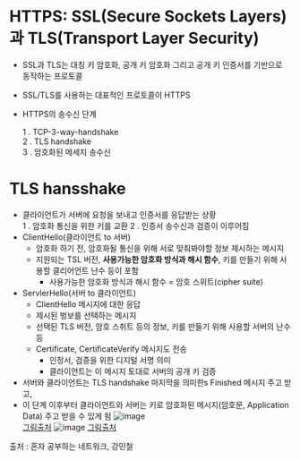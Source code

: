# HTTPS: SSL(Secure Sockets Layers)과 TLS(Transport Layer Security)
- SSL과 TLS는 대칭 키 암호화, 공개 키 암호화 그리고 공개 키 인증서를 기반으로 동작하는 프로토콜
- SSL/TLS를 사용하는 대표적인 프로토콜이 HTTPS
- HTTPS의 송수신 단계
  
    1 . TCP-3-way-handshake   
    2 . TLS handshake   
    3 . 암호화된 메세지 송수신

# TLS hansshake
- 클라이언트가 서버에 요청을 보내고 인증서를 응답받는 상황   
    1 . 암호화 통신을 위한 키를 교환
    2 . 인증서 송수신과 검증이 이루어짐
- ClientHello(클라이언트 to 서버)
    - 암호화 하기 전, 암호화될 통신을 위해 서로 맞춰봐야할 정보 제시하는 메시지
    - 지원되는 TSL 버전, **사용가능한 암호화 방식과 해시 함수**, 키를 만들기 위해 사용할 클리어언트 난수 등이 포함
        - 사용가능한 암호화 방식과 해시 함수 = 암호 스위트(cipher suite)
- ServlerHello(서버 to 클라이언트)
    - ClientHello 메시지에 대한 응답
    - 제시된 벙보를 선택하는 메시지
    - 선택된 TLS 버전, 암호 스취트 등의 정보, 키를 만들기 위해 사용할 서버의 난수 등
    - Certificate, CertificateVerify 메시지도 전송
        - 인정서, 검증을 위한 디지털 서명 의미
        - 클라이언트는 이 메시지 토대로 서버의 공개 키 검증
- 서버와 클라이언트는 TLS handshake 마지막을 의미한s Finished 메시지 주고 받고,
- 이 단계 이후부터 클라이언트와 서버는 키로 암호화된 메시지(암호문, Application Data) 주고 받을 수 있게 됨
![image](https://github.com/user-attachments/assets/3411167b-6923-4cf7-bef3-72d84f39b611)    
[그림출처](https://ptuladhar3.medium.com/testing-ssl-tls-handshake-latency-using-ssl-handshake-6a0c497890d1)
![image](https://github.com/user-attachments/assets/94756367-c717-4d4a-83a0-254d9c0def11)
[그림출처](https://www.researchgate.net/figure/SSL-TLS-Handshake-Process-3_fig1_379144405)
   
출처 : 혼자 공부하는 네트워크, 강민철
